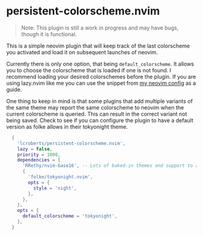 # persistent-colorscheme.nvim

> Note: This plugin is still a work in progress and may have bugs, though it is functional.

This is a simple neovim plugin that will keep track of the last colorscheme you activated and load it on subsequent launches of neovim.

Currently there is only one option, that being `default_colorscheme`. It allows you to choose the colorscheme that is loaded if one is not found. I recommend loading your desired colorschemes before the plugin. If you are using lazy.nvim like me you can use the snippet from [my neovim config](https://github.com/lcroberts/nvim-config) as a guide.

One thing to keep in mind is that some plugins that add multiple variants of the same theme may report the same colorscheme to neovim when the current colorscheme is queried. This can result in the correct variant not being saved. Check to see if you can configure the plugin to have a default version as folke allows in their tokyonight theme.

```lua
  {
    'lcroberts/persistent-colorscheme.nvim',
    lazy = false,
    priority = 1000,
    dependencies = {
      'RRethy/nvim-base16', -- Lots of baked-in themes and support to add more
      {
        'folke/tokyonight.nvim',
        opts = {
          style = 'night',
        },
      },
    },
    opts = {
      default_colorscheme = 'tokyonight',
    },
  }
```
